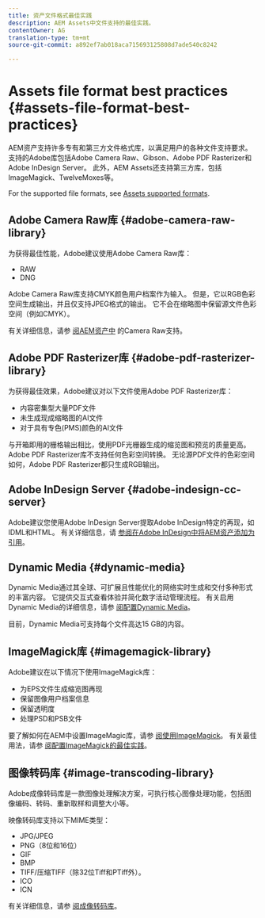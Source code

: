 ```yaml
---
title: 资产文件格式最佳实践
description: AEM Assets中文件支持的最佳实践。
contentOwner: AG
translation-type: tm+mt
source-git-commit: a892ef7ab018aca715693125808d7ade540c8242

---
```



# Assets file format best practices {#assets-file-format-best-practices}

AEM资产支持许多专有和第三方文件格式库，以满足用户的各种文件支持要求。 支持的Adobe库包括Adobe Camera Raw、Gibson、Adobe PDF Rasterizer和Adobe InDesign Server。 此外，AEM Assets还支持第三方库，包括ImageMagick、TwelveMoxes等。

For the supported file formats, see [Assets supported formats](assets-formats.md).

## Adobe Camera Raw库 {#adobe-camera-raw-library}

为获得最佳性能，Adobe建议使用Adobe Camera Raw库：

* RAW
* DNG

Adobe Camera Raw库支持CMYK颜色用户档案作为输入。 但是，它以RGB色彩空间生成输出，并且仅支持JPEG格式的输出。 它不会在缩略图中保留源文件色彩空间（例如CMYK）。

有关详细信息，请参 [阅AEM资产中](camera-raw.md) 的Camera Raw支持。

## Adobe PDF Rasterizer库 {#adobe-pdf-rasterizer-library}

为获得最佳效果，Adobe建议对以下文件使用Adobe PDF Rasterizer库：

* 内容密集型大量PDF文件
* 未生成现成缩略图的AI文件
* 对于具有专色(PMS)颜色的AI文件

与开箱即用的栅格输出相比，使用PDF光栅器生成的缩览图和预览的质量更高。 Adobe PDF Rasterizer库不支持任何色彩空间转换。 无论源PDF文件的色彩空间如何，Adobe PDF Rasterizer都只生成RGB输出。

## Adobe InDesign Server {#adobe-indesign-cc-server}

Adobe建议您使用Adobe InDesign Server提取Adobe InDesign特定的再现，如IDML和HTML。 有关详细信息，请 [参阅在Adobe InDesign中将AEM资产添加为引用](managing-linked-subassets.md#add-aem-assets-as-references-in-adobe-indesign)。

## Dynamic Media  {#dynamic-media}

Dynamic Media通过其全球、可扩展且性能优化的网络实时生成和交付多种形式的丰富内容。 它提供交互式查看体验并简化数字活动管理流程。 有关启用Dynamic Media的详细信息，请参 [阅配置Dynamic Media](config-dynamic.md)。

目前，Dynamic Media可支持每个文件高达15 GB的内容。

## ImageMagick库 {#imagemagick-library}

Adobe建议在以下情况下使用ImageMagick库：

* 为EPS文件生成缩览图再现
* 保留图像用户档案信息
* 保留透明度
* 处理PSD和PSB文件

要了解如何在AEM中设置ImageMagic库，请参 [阅使用ImageMagick](media-handlers.md#an-example-using-imagemagick)。 有关最佳用法，请参 [阅配置ImageMagick的最佳实践](best-practices-for-imagemagick.md)。

## 图像转码库 {#image-transcoding-library}

Adobe成像转码库是一款图像处理解决方案，可执行核心图像处理功能，包括图像编码、转码、重新取样和调整大小等。

映像转码库支持以下MIME类型：

* JPG/JPEG
* PNG（8位和16位）
* GIF
* BMP
* TIFF/压缩TIFF（除32位Tiff和PTiff外）。
* ICO
* ICN

有关详细信息，请参 [阅成像转码库](imaging-transcoding-library.md)。
